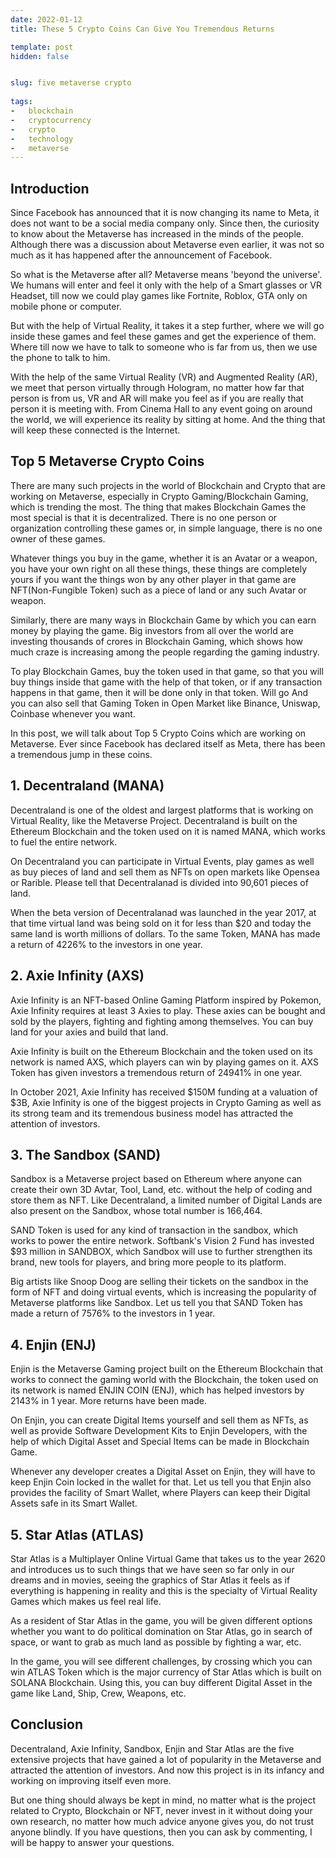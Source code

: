 ```yaml
---
date: 2022-01-12
title: These 5 Crypto Coins Can Give You Tremendous Returns

template: post
hidden: false


slug: five metaverse crypto
  
tags:
-   blockchain
-   cryptocurrency
-   crypto
-   technology
-   metaverse
---
```

<!-- more -->


<!-- more -->



## Introduction

Since Facebook has announced that it is now changing its name to Meta, it does not want to be a social media company only. Since then, the curiosity to know about the Metaverse has increased in the minds of the people. Although there was a discussion about Metaverse even earlier, it was not so much as it has happened after the announcement of Facebook.

So what is the Metaverse after all? Metaverse means 'beyond the universe'. We humans will enter and feel it only with the help of a Smart glasses or VR Headset, till now we could play games like Fortnite, Roblox, GTA only on mobile phone or computer.

But with the help of Virtual Reality, it takes it a step further, where we will go inside these games and feel these games and get the experience of them. Where till now we have to talk to someone who is far from us, then we use the phone to talk to him.

With the help of the same Virtual Reality (VR) and Augmented Reality (AR), we meet that person virtually through Hologram, no matter how far that person is from us, VR and AR will make you feel as if you are really that person it is meeting with. From Cinema Hall to any event going on around the world, we will experience its reality by sitting at home. And the thing that will keep these connected is the Internet.

## Top 5 Metaverse Crypto Coins

There are many such projects in the world of Blockchain and Crypto that are working on Metaverse, especially in Crypto Gaming/Blockchain Gaming, which is trending the most. The thing that makes Blockchain Games the most special is that it is decentralized. There is no one person or organization controlling these games or, in simple language, there is no one owner of these games.

Whatever things you buy in the game, whether it is an Avatar or a weapon, you have your own right on all these things, these things are completely yours if you want the things won by any other player in that game are NFT(Non-Fungible Token) such as a piece of land or any such Avatar or weapon.

Similarly, there are many ways in Blockchain Game by which you can earn money by playing the game. Big investors from all over the world are investing thousands of crores in Blockchain Gaming, which shows how much craze is increasing among the people regarding the gaming industry.

To play Blockchain Games, buy the token used in that game, so that you will buy things inside that game with the help of that token, or if any transaction happens in that game, then it will be done only in that token. Will go And you can also sell that Gaming Token in Open Market like Binance, Uniswap, Coinbase whenever you want.

In this post, we will talk about Top 5 Crypto Coins which are working on Metaverse. Ever since Facebook has declared itself as Meta, there has been a tremendous jump in these coins.

## 1. Decentraland (MANA)

Decentraland is one of the oldest and largest platforms that is working on Virtual Reality, like the Metaverse Project. Decentraland is built on the Ethereum Blockchain and the token used on it is named MANA, which works to fuel the entire network.

On Decentraland you can participate in Virtual Events, play games as well as buy pieces of land and sell them as NFTs on open markets like Opensea or Rarible. Please tell that Decentralanad is divided into 90,601 pieces of land.

When the beta version of Decentralanad was launched in the year 2017, at that time virtual land was being sold on it for less than $20 and today the same land is worth millions of dollars. To the same Token, MANA has made a return of 4226% to the investors in one year.

## 2. Axie Infinity (AXS)

Axie Infinity is an NFT-based Online Gaming Platform inspired by Pokemon, Axie Infinity requires at least 3 Axies to play. These axies can be bought and sold by the players, fighting and fighting among themselves. You can buy land for your axies and build that land.

Axie Infinity is built on the Ethereum Blockchain and the token used on its network is named AXS, which players can win by playing games on it. AXS Token has given investors a tremendous return of 24941% in one year.

In October 2021, Axie Infinity has received $150M funding at a valuation of $3B, Axie Infinity is one of the biggest projects in Crypto Gaming as well as its strong team and its tremendous business model has attracted the attention of investors.

## 3. The Sandbox (SAND)

Sandbox is a Metaverse project based on Ethereum where anyone can create their own 3D Avtar, Tool, Land, etc. without the help of coding and store them as NFT. Like Decentraland, a limited number of Digital Lands are also present on the Sandbox, whose total number is 166,464.

SAND Token is used for any kind of transaction in the sandbox, which works to power the entire network. Softbank's Vision 2 Fund has invested $93 million in SANDBOX, which Sandbox will use to further strengthen its brand, new tools for players, and bring more people to its platform.

Big artists like Snoop Doog are selling their tickets on the sandbox in the form of NFT and doing virtual events, which is increasing the popularity of Metaverse platforms like Sandbox. Let us tell you that SAND Token has made a return of 7576% to the investors in 1 year.

## 4. Enjin (ENJ)

Enjin is the Metaverse Gaming project built on the Ethereum Blockchain that works to connect the gaming world with the Blockchain, the token used on its network is named ENJIN COIN (ENJ), which has helped investors by 2143% in 1 year. More returns have been made.

On Enjin, you can create Digital Items yourself and sell them as NFTs, as well as provide Software Development Kits to Enjin Developers, with the help of which Digital Asset and Special Items can be made in Blockchain Game.

Whenever any developer creates a Digital Asset on Enjin, they will have to keep Enjin Coin locked in the wallet for that. Let us tell you that Enjin also provides the facility of Smart Wallet, where Players can keep their Digital Assets safe in its Smart Wallet.

## 5. Star Atlas (ATLAS)

Star Atlas is a Multiplayer Online Virtual Game that takes us to the year 2620 and introduces us to such things that we have seen so far only in our dreams and in movies, seeing the graphics of Star Atlas it feels as if everything is happening in reality and this is the specialty of Virtual Reality Games which makes us feel real life.

As a resident of Star Atlas in the game, you will be given different options whether you want to do political domination on Star Atlas, go in search of space, or want to grab as much land as possible by fighting a war, etc.

In the game, you will see different challenges, by crossing which you can win ATLAS Token which is the major currency of Star Atlas which is built on SOLANA Blockchain. Using this, you can buy different Digital Asset in the game like Land, Ship, Crew, Weapons, etc.

## Conclusion

Decentraland, Axie Infinity, Sandbox, Enjin and Star Atlas are the five extensive projects that have gained a lot of popularity in the Metaverse and attracted the attention of investors. And now this project is in its infancy and working on improving itself even more.

But one thing should always be kept in mind, no matter what is the project related to Crypto, Blockchain or NFT, never invest in it without doing your own research, no matter how much advice anyone gives you, do not trust anyone blindly. If you have questions, then you can ask by commenting, I will be happy to answer your questions.



